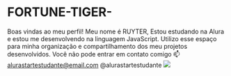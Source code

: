 # FORTUNE-TIGER-
Boas vindas ao meu perfil!
Meu nome é RUYTER,
Estou estudando na Alura e
estou me desenvolvendo na linguagem JavaScript.
Utilizo esse espaço para minha organização e compartilhamento dos meu projetos desenvolvidos.
Você não pode entrar em contato comigo 📫
alurastartestudante@email.com
@alurastartestudante
![](link)

